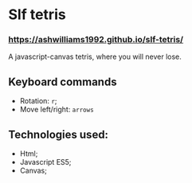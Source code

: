 # Slf tetris
### https://ashwilliams1992.github.io/slf-tetris/
A javascript-canvas tetris, where you will never lose.

## Keyboard commands

* Rotation: `r`;
* Move left/right: `arrows`

## Technologies used:

* Html;
* Javascript ES5;
* Canvas;
